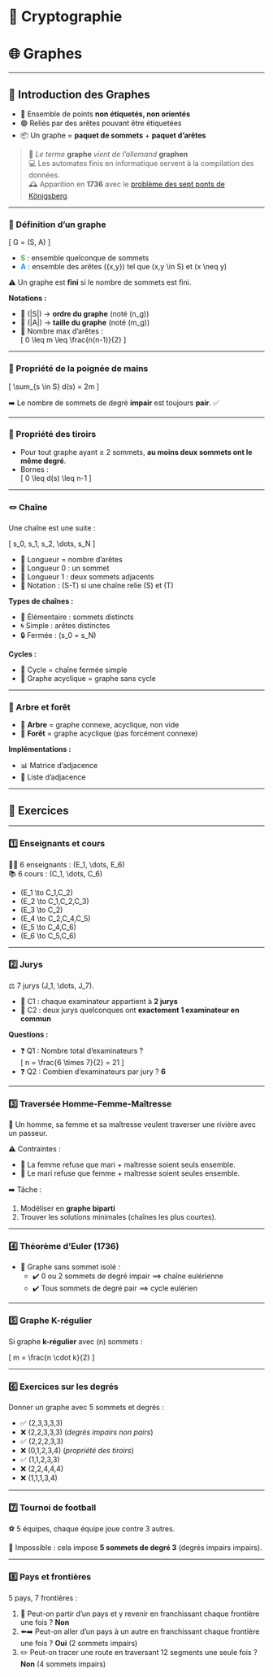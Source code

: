 # 🔐 Cryptographie

# 🌐 Graphes

---

## 📌 Introduction des Graphes

- 🔵 Ensemble de points **non étiquetés, non orientés**
- 🟢 Reliés par des arêtes pouvant être étiquetées  
- 📦 Un graphe = **paquet de sommets** + **paquet d’arêtes**  

> 📖 *Le terme* **graphe** *vient de l’allemand* **graphen**  
> 💻 Les automates finis en informatique servent à la compilation des données.  
> 🕰️ Apparition en **1736** avec le [problème des sept ponts de Königsberg](https://fr.wikipedia.org/wiki/Probl%C3%A8me_des_sept_ponts_de_K%C3%B6nigsberg).

---

### 📘 Définition d’un graphe

\[
G = (S, A)
\]

- <span style="color:#4CAF50">**S**</span> : ensemble quelconque de sommets  
- <span style="color:#2196F3">**A**</span> : ensemble des arêtes \(\{x,y\}\) tel que \(x,y \in S\) et \(x \neq y\)  

⚠️ Un graphe est **fini** si le nombre de sommets est fini.  

**Notations :**
- 🧮 \(|S|\) → **ordre du graphe** (noté \(n_g\))  
- 📏 \(|A|\) → **taille du graphe** (noté \(m_g\))  
- 🔢 Nombre max d’arêtes :  
  \[
  0 \leq m \leq \frac{n(n-1)}{2}
  \]  

---

### 🤝 Propriété de la poignée de mains

\[
\sum_{s \in S} d(s) = 2m
\]

➡️ Le nombre de sommets de degré **impair** est toujours **pair**. ✅

---

### 📐 Propriété des tiroirs

- Pour tout graphe ayant ≥ 2 sommets, **au moins deux sommets ont le même degré**.  
- Bornes :  
  \[
  0 \leq d(s) \leq n-1
  \]  

---

### 🪢 Chaîne

Une chaîne est une suite :  

\[
s_0, s_1, s_2, \dots, s_N
\]

- 📏 Longueur = nombre d’arêtes  
- 🔹 Longueur 0 : un sommet  
- 🔸 Longueur 1 : deux sommets adjacents  
- 🔗 Notation : \(S-T\) si une chaîne relie \(S\) et \(T\)  

**Types de chaînes :**  
- 🌱 Élémentaire : sommets distincts  
- 🌀 Simple : arêtes distinctes  
- 🔒 Fermée : \(s_0 = s_N\)  

**Cycles :**
- 🔄 Cycle = chaîne fermée simple  
- 🌳 Graphe acyclique = graphe sans cycle  

---

### 🌳 Arbre et forêt

- 🌳 **Arbre** = graphe connexe, acyclique, non vide  
- 🌲 **Forêt** = graphe acyclique (pas forcément connexe)  

**Implémentations :**
- 📊 Matrice d’adjacence  
- 📜 Liste d’adjacence  

---

## 🎯 Exercices

---

### 1️⃣ Enseignants et cours

👨‍🏫 6 enseignants : \(E_1, \dots, E_6\)  
📚 6 cours : \(C_1, \dots, C_6\)  

- \(E_1 \to C_1,C_2\)  
- \(E_2 \to C_1,C_2,C_3\)  
- \(E_3 \to C_2\)  
- \(E_4 \to C_2,C_4,C_5\)  
- \(E_5 \to C_4,C_6\)  
- \(E_6 \to C_5,C_6\)  

---

### 2️⃣ Jurys

⚖️ 7 jurys \(J_1, \dots, J_7\).  

- 📝 C1 : chaque examinateur appartient à **2 jurys**  
- 📝 C2 : deux jurys quelconques ont **exactement 1 examinateur en commun**  

**Questions :**  
- ❓ Q1 : Nombre total d’examinateurs ?  
  \[
  n = \frac{6 \times 7}{2} = 21
  \]  
- ❓ Q2 : Combien d’examinateurs par jury ? **6**  

---

### 3️⃣ Traversée Homme-Femme-Maîtresse

🚤 Un homme, sa femme et sa maîtresse veulent traverser une rivière avec un passeur.  

⚠️ Contraintes :  
- 👩 La femme refuse que mari + maîtresse soient seuls ensemble.  
- 👨 Le mari refuse que femme + maîtresse soient seules ensemble.  

➡️ Tâche :  
1. Modéliser en **graphe biparti**  
2. Trouver les solutions minimales (chaînes les plus courtes).  

---

### 4️⃣ Théorème d’Euler (1736)

- 📏 Graphe sans sommet isolé :  
  - ✔️ 0 ou 2 sommets de degré impair ⟹ chaîne eulérienne  
  - ✔️ Tous sommets de degré pair ⟹ cycle eulérien  

---

### 5️⃣ Graphe K-régulier

Si graphe **k-régulier** avec \(n\) sommets :  

\[
m = \frac{n \cdot k}{2}
\]

---

### 6️⃣ Exercices sur les degrés

Donner un graphe avec 5 sommets et degrés :  

- ✅ \(2,3,3,3,3\)  
- ❌ \(2,2,3,3,3\) (*degrés impairs non pairs*)  
- ✅ \(2,2,2,3,3\)  
- ❌ \(0,1,2,3,4\) (*propriété des tiroirs*)  
- ✅ \(1,1,2,3,3\)  
- ❌ \(2,2,4,4,4\)  
- ❌ \(1,1,1,3,4\)  

---

### 7️⃣ Tournoi de football

⚽ 5 équipes, chaque équipe joue contre 3 autres.  

🚫 Impossible : cela impose **5 sommets de degré 3** (degrés impairs impairs).  

---

### 8️⃣ Pays et frontières

5 pays, 7 frontières :  

1. 🔄 Peut-on partir d’un pays et y revenir en franchissant chaque frontière une fois ? **Non**  
2. ⬅️➡️ Peut-on aller d’un pays à un autre en franchissant chaque frontière une fois ? **Oui** (2 sommets impairs)  
3. ✏️ Peut-on tracer une route en traversant 12 segments une seule fois ? **Non** (4 sommets impairs)  
